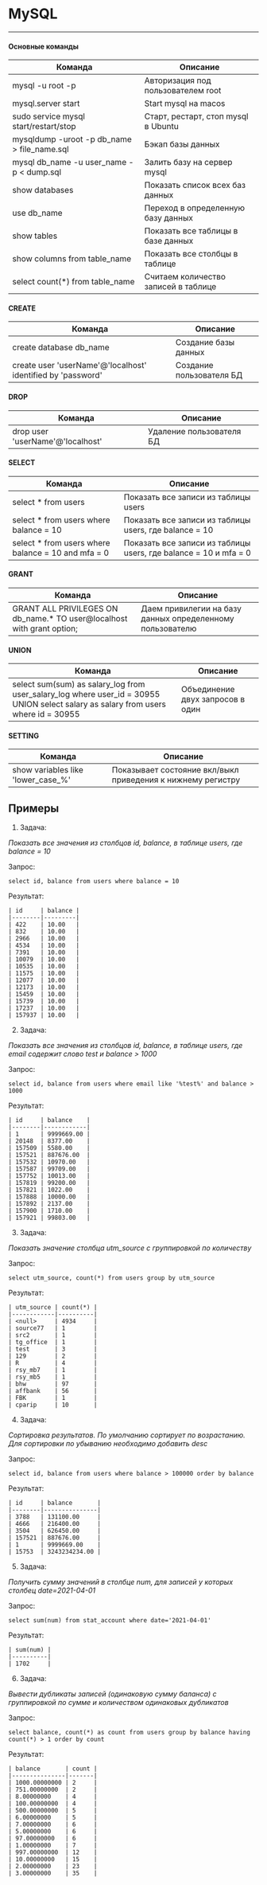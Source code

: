 # MySQL

---

#### Основные команды

| Команда | Описание |
| ------------- | ------------- |
| mysql -u root -p  | Авторизация под пользователем root  |
| mysql.server start | Start mysql на macos  |
| sudo service mysql start/restart/stop | Старт, рестарт, стоп mysql в Ubuntu |
| mysqldump -uroot -p db_name > file_name.sql | Бэкап базы данных |
| mysql db_name -u user_name -p < dump.sql | Залить базу на сервер mysql |
| show databases | Показать список всех баз данных |
| use db_name | Переход в определенную базу данных |
| show tables | Показать все таблицы в базе данных |
| show columns from table_name | Показать все столбцы в таблице |
| select count(*) from table_name | Считаем количество записей в таблице |

#### CREATE

| Команда | Описание |
| ------------- | ------------- |
| create database db_name | Создание базы данных |
| create user 'userName'@'localhost' identified by 'password' | Создание пользователя БД |

#### DROP

| Команда | Описание |
| ------------- | ------------- |
| drop user 'userName'@'localhost' | Удаление пользователя БД |

#### SELECT

| Команда | Описание |
| ------------- | ------------- |
| select * from users | Показать все записи из таблицы users |
| select * from users where balance = 10 | Показать все записи из таблицы users, где balance = 10 |
| select * from users where balance = 10 and mfa = 0 | Показать все записи из таблицы users, где balance = 10 и mfa = 0 |

#### GRANT

| Команда | Описание |
| ------- | -------- |
| GRANT ALL PRIVILEGES ON db_name.* TO user@localhost with grant option; | Даем привилегии на базу данных определенному пользователю |

#### UNION

| Команда | Описание |
| ------- | -------- |
| select sum(sum) as salary_log from user_salary_log where user_id = 30955 UNION select salary as salary from users where id = 30955 | Объединение двух запросов в один |

#### SETTING

| Команда | Описание |
| ------- | -------- |
| show variables like 'lower_case_%' | Показывает состояние вкл/выкл приведения к нижнему регистру |

## Примеры

1. Задача:

  *Показать все значения из столбцов id, balance, в таблице users, где balance = 10*

  Запрос:

  `select id, balance from users where balance = 10`

  Результат:
```
| id     | balance |
|--------|---------|
| 422    | 10.00   |
| 832    | 10.00   |
| 2966   | 10.00   |
| 4534   | 10.00   |
| 7391   | 10.00   |
| 10079  | 10.00   |
| 10535  | 10.00   |
| 11575  | 10.00   |
| 12077  | 10.00   |
| 12173  | 10.00   |
| 15459  | 10.00   |
| 15739  | 10.00   |
| 17237  | 10.00   |
| 157937 | 10.00   |
```

2. Задача:

  *Показать все значения из столбцов id, balance, в таблице users, где email содержит слово test и balance > 1000*

  Запрос:

  `select id, balance from users where email like '%test%' and balance > 1000`

  Результат:
```
| id     | balance    |
|--------|------------|
| 1      | 9999669.00 |
| 20148  | 8377.00    |
| 157509 | 5580.00    |
| 157521 | 887676.00  |
| 157532 | 10970.00   |
| 157587 | 99709.00   |
| 157752 | 10013.00   |
| 157819 | 99200.00   |
| 157821 | 1022.00    |
| 157888 | 10000.00   |
| 157892 | 2137.00    |
| 157900 | 1710.00    |
| 157921 | 99803.00   |
```

3. Задача:

  *Показать значение столбца utm_source с группировкой по количеству*

  Запрос:

  `select utm_source, count(*) from users group by utm_source`

  Результат:
```
| utm_source | count(*) |
|------------|----------|
| <null>     | 4934     |
| source77   | 1        |
| src2       | 1        |
| tg_office  | 1        |
| test       | 3        |
| 129        | 2        |
| R          | 4        |
| rsy_mb7    | 1        |
| rsy_mb5    | 1        |
| bhw        | 97       |
| affbank    | 56       |
| FBK        | 1        |
| cparip     | 10       |
```

4. Задача:

  *Сортировка результатов. По умолчанию сортирует по возрастанию. Для сортировки по убыванию необходимо добавить desc*

  Запрос:

  `select id, balance from users where balance > 100000 order by balance`

  Результат:
```
| id     | balance       |
|--------|---------------|
| 3788   | 131100.00     |
| 4666   | 216400.00     |
| 3504   | 626450.00     |
| 157521 | 887676.00     |
| 1      | 9999669.00    |
| 15753  | 3243234234.00 |
```

5. Задача:

  *Получить сумму значений в столбце num, для записей у которых столбец date=2021-04-01*

  Запрос:

  `select sum(num) from stat_account where date='2021-04-01'`

  Результат:
```
| sum(num) |
|----------|
| 1702     |
```

6. Задача:

  *Вывести дубликаты записей (одинаковую сумму баланса) с группировкой по сумме и количеством одинаковых дубликатов*

  Запрос:

  `select balance, count(*) as count from users group by balance having count(*) > 1 order by count`

  Результат:
```
| balance       | count |
|---------------|-------|
| 1000.00000000 | 2     |
| 751.00000000  | 2     |
| 8.00000000    | 4     |
| 100.00000000  | 4     |
| 500.00000000  | 5     |
| 6.00000000    | 5     |
| 7.00000000    | 6     |
| 5.00000000    | 6     |
| 97.00000000   | 6     |
| 1.00000000    | 7     |
| 997.00000000  | 12    |
| 10.00000000   | 15    |
| 2.00000000    | 23    |
| 3.00000000    | 35    |
```

